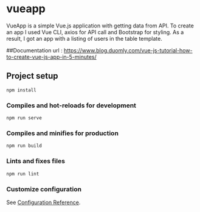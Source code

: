 # vueapp
VueApp is a simple Vue.js application with getting data from API. To create an app I used Vue CLI, axios for API call and Bootstrap for styling. As a result, I got an app with a listing of users in the table template.

##Documentation url :
https://www.blog.duomly.com/vue-js-tutorial-how-to-create-vue-js-app-in-5-minutes/

## Project setup
```
npm install
```

### Compiles and hot-reloads for development
```
npm run serve
```

### Compiles and minifies for production
```
npm run build
```

### Lints and fixes files
```
npm run lint
```

### Customize configuration
See [Configuration Reference](https://cli.vuejs.org/config/).
